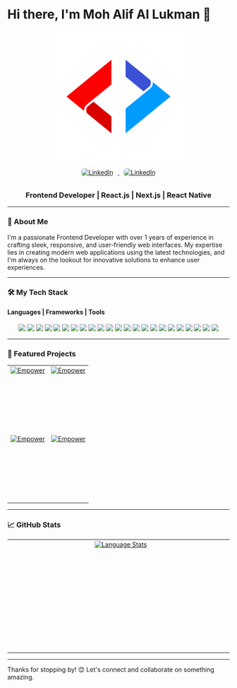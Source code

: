 # Hi there, I'm Moh Alif Al Lukman 👋

<div align="center">
<img src="/logo-icon.png" alt="Banner" width="300" />

</div>
<div align="center">
<a href="https://www.linkedin.com/in/moh-alif-al-lukman/" target="_blank">
<img src="https://img.shields.io/badge/LinkedIn-0077B5?style=for-the-badge&logo=linkedin&logoColor=white" alt="LinkedIn"
style="height: 40px; width: 150px; margin: 10px;
border-radius: 5px;"/>
</a>
<a href="https://www.instagram.com/codewithalif/" target="_blank">
<img src="https://img.shields.io/badge/Instagram-E4405F?style=for-the-badge&logo=instagram&logoColor=white" alt="LinkedIn"
style="height: 40px; width: 150px; margin: 10px;
border-radius: 5px;"/>
</a>
</div>
<div align="center">
<h3>
Frontend Developer | React.js | Next.js | React Native
</h3>
</div>


---
### 🚀 About Me

I'm a passionate Frontend Developer with over 1 years of experience in crafting sleek, responsive, and user-friendly web interfaces. My expertise lies in creating modern web applications using the latest technologies, and I'm always on the lookout for innovative solutions to enhance user experiences.

---

### 🛠️ My Tech Stack

#### Languages | Frameworks | Tools

<div align="center">
  <img src="https://img.shields.io/badge/-JavaScript-03192A?style=for-the-badge&logo=javascript&logoColor=white"/>
  <img src="https://img.shields.io/badge/-TypeScript-03192A?style=for-the-badge&logo=typescript&logoColor=white"/>
  <img src="https://img.shields.io/badge/Next-03192A?style=for-the-badge&logo=next.js&logoColor=white"/>
  <img src="https://img.shields.io/badge/-React-03192A?style=for-the-badge&logo=react&logoColor=61DAFB"/>
  <img src="https://img.shields.io/badge/HTML5-03192A?style=for-the-badge&logo=html5&logoColor=white"/>
  <img src="https://img.shields.io/badge/Vite-03192A?style=for-the-badge&logo=vite&logoColor=FFD62E"/>
  <img src="https://img.shields.io/badge/Expo-03192A?style=for-the-badge&logo=expo&logoColor=white"/>
  <img src="https://img.shields.io/badge/React_Native-03192A?style=for-the-badge&logo=react&logoColor=61DAFB"/>
  <img src="https://img.shields.io/badge/Prisma-03192A?style=for-the-badge&logo=Prisma&logoColor=white"/>
  <img src="https://img.shields.io/badge/axios-03192A?style=for-the-badge&logo=axios&logoColor=white"/>
  <img src="https://img.shields.io/badge/Bootstrap-03192A?style=for-the-badge&logo=bootstrap&logoColor=white"/>
  <img src="https://img.shields.io/badge/Chart%20js-03192A?style=for-the-badge&logo=chartdotjs&logoColor=white"/>
  <img src="https://img.shields.io/badge/daisyUI-03192A?style=for-the-badge&logo=daisyui&logoColor=white"/>
  <img src="https://img.shields.io/badge/fastapi-03192A?style=for-the-badge&logo=FASTAPI&logoColor=white"/>
  <img src="https://img.shields.io/badge/firebase-03192A?style=for-the-badge&logo=firebase&logoColor=ffca28"/>
  <img src="https://img.shields.io/badge/Postman-03192A?style=for-the-badge&logo=Postman&logoColor=FF6C37"/>
  <img src="https://img.shields.io/badge/shadcn%2Fui-03192A?style=for-the-badge&logo=shadcnui&logoColor=white"/>
  <img src="https://img.shields.io/badge/Tailwind_CSS-03192A?style=for-the-badge&logo=tailwind-css&logoColor=38B2AC"/>
  <img src="https://img.shields.io/badge/Zustand-03192A?style=for-the-badge&logo=zustand&logoColor=FFCC33"/>
  <img src="https://img.shields.io/badge/Context_API-03192A?style=for-the-badge&logo=react&logoColor=61DAFB"/>
  <img src="https://img.shields.io/badge/React_Hook_Form-03192A?style=for-the-badge&logo=react-hook-form&logoColor=EC5990"/>
  <img src="https://img.shields.io/badge/Zod-03192A?style=for-the-badge&logo=zod&logoColor=004088"/>
  <img src="https://img.shields.io/badge/-Figma-03192A?style=for-the-badge&logo=figma&logoColor=F24E1E"/>
</div>

---

### 🌟 Featured Projects

<table align="center" style="border-collapse: collapse;">
  <tr>
    <td align="center" style="width: 50%; border: none;">
    <a href="https://github.com/Luxxn12/FE-EMPOWER-HR" style="display: block; height: 150px;">
        <img src="https://github-readme-stats.vercel.app/api/pin/?username=Luxxn12&repo=FE-EMPOWER-HR&show_owner=true&bg_color=03192A&title_color=fff&text_color=fff&icon_color=fff" alt="Empower" style="max-width: 100%; height: 100%;"/>
      </a>
    </td>
    <td align="center" style="width: 50%; border: none;">
         <a href="https://github.com/Luxxn12/library-app" style="display: block; height: 150px;">
        <img src="https://github-readme-stats.vercel.app/api/pin/?username=Luxxn12&repo=library-app&show_owner=true&bg_color=03192A&title_color=fff&text_color=fff&icon_color=fff" alt="Empower" style="max-width: 100%; height: 100%;"/>
      </a>
    </td>
  </tr>
  <tr>
    <td align="center" style="width: 50%; border: none;">
       <a href="https://github.com/Luxxn12/hipmi-mobile" style="display: block; height: 150px;">
        <img src="https://github-readme-stats.vercel.app/api/pin/?username=Luxxn12&repo=hipmi-mobile&show_owner=true&bg_color=03192A&title_color=fff&text_color=fff&icon_color=fff" alt="Empower" style="max-width: 100%; height: 100%;"/>
      </a>
    </td>
    <td align="center" style="width: 50%; border: none;">
      <a href="https://github.com/Luxxn12/flutter-else-online-shop" style="display: block; height: 150px;">
        <img src="https://github-readme-stats.vercel.app/api/pin/?username=Luxxn12&repo=flutter-else-online-shop&show_owner=true&bg_color=03192A&title_color=fff&text_color=fff&icon_color=fff" alt="Empower" style="max-width: 100%; height: 100%;"/>
      </a>
    </td>
  </tr>
</table>



---
### 📈 GitHub Stats

<table align="center" style="border-collapse: collapse;">
  <tr>
    <td align="center" style="width: 50%; border: none;">
      <a href="https://github.com/devanada" style="display: block; height: 250px; width:500px">
        <img src="https://github-readme-stats.vercel.app/api/top-langs/?username=Luxxn12&layout=compact&langs_count=8&bg_color=03192A&title_color=fff&text_color=fff" alt="Language Stats"/>
      </a>
    </td>
  </tr>
</table>

---


Thanks for stopping by! 😊 Let's connect and collaborate on something amazing.
